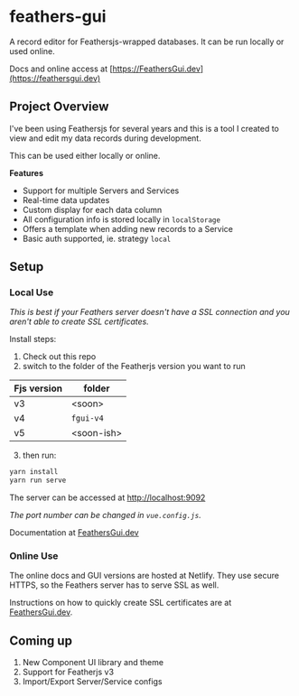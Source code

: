 # feathers-gui

A record editor for Feathersjs-wrapped databases. It can be run locally or used online.

Docs and online access at [https://FeathersGui.dev](https://feathersgui.dev)

## Project Overview

I've been using Feathersjs for several years and this is a tool I created to view and edit my data records during development.

This can be used either locally or online.

**Features**

- Support for multiple Servers and Services
- Real-time data updates
- Custom display for each data column
- All configuration info is stored locally in `localStorage`
- Offers a template when adding new records to a Service
- Basic auth supported, ie. strategy `local`

## Setup

### Local Use

_This is best if your Feathers server doesn't have a SSL connection and you aren't able to create SSL certificates._

Install steps:

1. Check out this repo
1. switch to the folder of the Featherjs version you want to run

| Fjs version | folder           |
| ----------- | ---------------- |
| v3          | &lt;soon&gt;     |
| v4          | `fgui-v4`        |
| v5          | &lt;soon-ish&gt; |

3. then run:

```bash
yarn install
yarn run serve
```

The server can be accessed at [http://localhost:9092](http://localhost:9092)

_The port number can be changed in `vue.config.js`._

Documentation at [FeathersGui.dev](https://feathersgui.dev)

### Online Use

The online docs and GUI versions are hosted at Netlify. They use secure HTTPS, so the Feathers server has to serve SSL as well.

Instructions on how to quickly create SSL certificates are at [FeathersGui.dev](https://feathersgui.dev).

## Coming up

1. New Component UI library and theme
1. Support for Featherjs v3
1. Import/Export Server/Service configs
